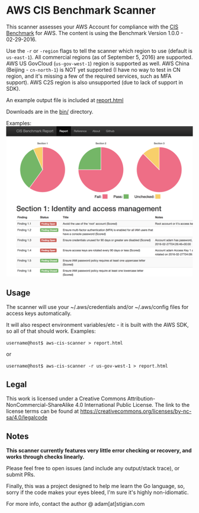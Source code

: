 # AWS CIS Benchmark Scanner

This scanner assesses your AWS Account for compliance with the [CIS Benchmark](https://d0.awsstatic.com/whitepapers/compliance/AWS_CIS_Foundations_Benchmark.pdf) for AWS.  The content is using the Benchmark Version 1.0.0 - 02-29-2016.

Use the `-r` or `-region` flags to tell the scanner which region to use (default is `us-east-1`).  All commercial regions (as of September 5, 2016) are supported.  AWS US GovCloud (`us-gov-west-1`) region is supported as well.  AWS China (Beijing - `cn-north-1`) is NOT yet supported (I have no way to test in CN region, and it's missing a few of the required services, such as MFA support).  AWS C2S region is also unsupported (due to lack of support in SDK).

An example output file is included at [report.html](report.html)

Downloads are in the [bin/](bin/) directory.

Examples:
![Screenshot](screenshot.png)

## Usage
The scanner will use your ~/.aws/credentials and/or ~/.aws/config files for access keys automatically.

It will also respect environment variables/etc - it is built with the AWS SDK, so all of that should work.
Examples:

`username@host$ aws-cis-scanner > report.html`

or

`username@host$ aws-cis-scanner -r us-gov-west-1 > report.html`

## Legal
This work is licensed under a Creative Commons Attribution-NonCommercial-ShareAlike 4.0 International Public License. The link to the license terms can be found at https://creativecommons.org/licenses/by-nc-sa/4.0/legalcode

## Notes
**This scanner currently features very little error checking or recovery, and works through checks linearly.**

Please feel free to open issues (and include any output/stack trace), or submit PRs.

Finally, this was a project designed to help me learn the Go language, so, sorry if the code makes your eyes bleed, I'm sure it's highly non-idiomatic.

For more info, contact the author @ adam[at]stigian.com
